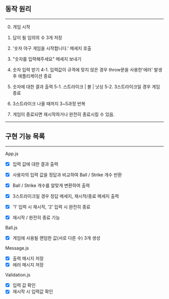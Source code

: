 ## 동작 원리
***

0. 게임 시작

1. 답이 될 임의의 수 3개 저장

2. '숫자 야구 게임을 시작합니다.' 메세지 호출

3. "숫자를 입력해주세요" 메세지 보내기

4. 숫자 입력 받기
    4-1. 입력값이 규격에 맞지 않은 경우 throw문을 사용한'에러' 발생 후 애플리케이션 종료

5. 숫자에 대한 결과 출력
    5-1. 스트라이크 | 볼 | 낫싱
    5-2. 3스트라이크일 경우 게임 종료

6. 3스트라이크 나올 때까지 3~5과정 반복

7. 게임이 종료되면 재시작하거나 완전히 종료시킬 수 있음.

***

## 구현 기능 목록

***

App.js

- [X] 입력 값에 대한 결과 출력

- [X] 사용자의 입력 값을 정답과 비교하여 Ball / Strike 개수 반환

- [X] Ball / Strike 개수를 알맞게 변환하여 출력

- [X] 3스트라이크일 경우 정답 메세지, 재시작/종료 메세지 출력

- [X] '1' 입력 시 재시작, '2' 입력 시 완전히 종료

- [X] 재시작 / 완전히 종료 기능

Ball.js

- [X] 게임에 사용될 랜덤한 값(서로 다른 수) 3개 생성

Message.js

- [X] 출력 메시지 저장
- [X] 에러 메시지 저장

Validation.js

- [X] 입력 값 확인
- [X] 재시작 시 입력값 확인
